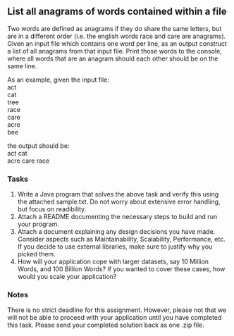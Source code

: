 ## List all anagrams of words contained within a file
Two words are defined as anagrams if they do share the same letters, but are in a different order (i.e.
the english words race and care are anagrams).
<br />
Given an input file which contains one word per line, as an output construct a list of all anagrams
from that input file. Print those words to the console, where all words that are an anagram should
each other should be on the same line.


As an example, given the input file:
<br />
act
<br />
cat
<br />
tree
<br />
race
<br />
care
<br />
acre
<br />
bee


the output should be:
<br />
act cat
<br />
acre care race

### Tasks
1) Write a Java program that solves the above task and verify this using the attached sample.txt. Do
not worry about extensive error handling, but focus on readibility.
2) Attach a README documenting the necessary steps to build and run your program.
3) Attach a document explaining any design decisions you have made. Consider aspects such as
Maintainability, Scalability, Performance, etc. If you decide to use external libraries, make sure to
justify why you picked them.
4) How will your application cope with larger datasets, say 10 Million Words, and 100 Billion
Words? If you wanted to cover these cases, how would you scale your application?


### Notes
There is no strict deadline for this assignment. However, please not that we will not be able to
proceed with your application until you have completed this task. Please send your completed
solution back as one .zip file.